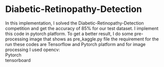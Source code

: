 # Diabetic-Retinopathy-Detection
In this implementation, I solved the Diabetic-Retinopathy-Detection competition and get the accuracy of 85% for our test dataset.
I implement this code in pytorch platform. To get a better result, I do some pre-processing image that shows as pre_kaggle.py file
the requirement for the run these codes are Tensorflow and Pytorch platform and for image processing I used opencv:</br>
Pytorch</br>
tensorboard

